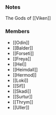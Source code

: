 ### Notes

The Gods of [[Viken]]

### Members

- [[Odin]]
- [[Balder]]
- [[Forseti]]
- [[Freya]]
- [[Hel]]
- [[Heimdall]]
- [[Hermod]]
- [[Loki]]
- [[Sif]]
- [[Skadi]]
- [[Surtur]]
- [[Thrym]]
- [[Uller]]
